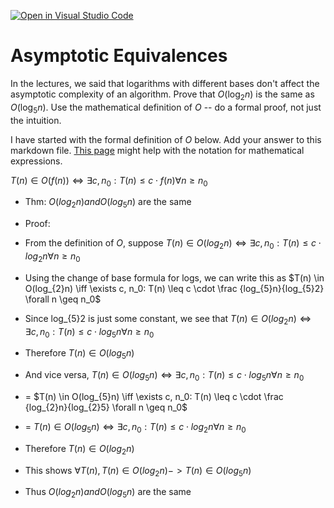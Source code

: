 [![Open in Visual Studio Code](https://classroom.github.com/assets/open-in-vscode-718a45dd9cf7e7f842a935f5ebbe5719a5e09af4491e668f4dbf3b35d5cca122.svg)](https://classroom.github.com/online_ide?assignment_repo_id=12071342&assignment_repo_type=AssignmentRepo)
# Asymptotic Equivalences

In the lectures, we said that logarithms with different bases don't affect the
asymptotic complexity of an algorithm. Prove that $O(\log_{2} n)$ is the same as
$O(\log_{5} n)$. Use the mathematical definition of $O$ -- do a formal proof,
not just the intuition.

I have started with the formal definition of $O$ below. Add your answer to this
markdown file. [This
page](https://docs.github.com/en/get-started/writing-on-github/working-with-advanced-formatting/writing-mathematical-expressions)
might help with the notation for mathematical expressions.

$T(n) \in O(f(n)) \iff \exists c, n_0: T(n) \leq c \cdot f(n) \forall n \geq n_0$

- Thm: $O(log_{2}n) and O(log_{5}n)$ are the same
- Proof:
- From the definition of $O$, suppose $T(n) \in O(log_{2}n) \iff \exists c, n_0: T(n) \leq c \cdot log_{2}n \forall n \geq n_0$
- Using the change of base formula for logs, we can write this as $T(n) \in O(log_{2}n) \iff \exists c, n_0: T(n) \leq c \cdot \frac {log_{5}n}{log_{5}2} \forall n \geq n_0$
- Since log_{5}2 is just some constant, we see that $T(n) \in O(log_{2}n) \iff \exists c, n_0: T(n) \leq c \cdot log_{5}n \forall n \geq n_0$
- Therefore $T(n) \in O(log_{5}n)$

- And vice versa, $T(n) \in O(log_{5}n) \iff \exists c, n_0: T(n) \leq c \cdot log_{5}n \forall n \geq n_0$
- = $T(n) \in O(log_{5}n) \iff \exists c, n_0: T(n) \leq c \cdot \frac {log_{2}n}{log_{2}5} \forall n \geq n_0$
- = $T(n) \in O(log_{5}n) \iff \exists c, n_0: T(n) \leq c \cdot log_{2}n \forall n \geq n_0$
- Therefore $T(n) \in O(log_{2}n)$

- This shows $\forall T(n), T(n) \in O(log_{2}n) -> T(n) \in O(log_{5}n)$
- Thus $O(log_{2}n) and O(log_{5}n)$ are the same
